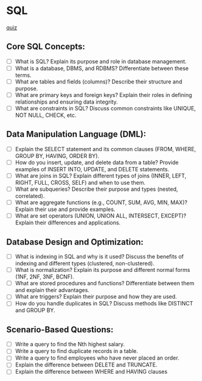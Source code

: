 # SQL

[quiz](https://www.w3schools.com/sql/sql_quiz.asp)

## Core SQL Concepts:

- [ ] What is SQL? Explain its purpose and role in database management.
- [ ] What is a database, DBMS, and RDBMS? Differentiate between these terms.
- [ ] What are tables and fields (columns)? Describe their structure and purpose.
- [ ] What are primary keys and foreign keys? Explain their roles in defining relationships and ensuring data integrity.
- [ ] What are constraints in SQL? Discuss common constraints like UNIQUE, NOT NULL, CHECK, etc.

## Data Manipulation Language (DML):

- [ ] Explain the SELECT statement and its common clauses (FROM, WHERE, GROUP BY, HAVING, ORDER BY).
- [ ] How do you insert, update, and delete data from a table? Provide examples of INSERT INTO, UPDATE, and DELETE statements.
- [ ] What are joins in SQL? Explain different types of joins (INNER, LEFT, RIGHT, FULL, CROSS, SELF) and when to use them.
- [ ] What are subqueries? Describe their purpose and types (nested, correlated).
- [ ] What are aggregate functions (e.g., COUNT, SUM, AVG, MIN, MAX)? Explain their use and provide examples.
- [ ] What are set operators (UNION, UNION ALL, INTERSECT, EXCEPT)? Explain their differences and applications.

## Database Design and Optimization:

- [ ] What is indexing in SQL and why is it used? Discuss the benefits of indexing and different types (clustered, non-clustered).
- [ ] What is normalization? Explain its purpose and different normal forms (1NF, 2NF, 3NF, BCNF).
- [ ] What are stored procedures and functions? Differentiate between them and explain their advantages.
- [ ] What are triggers? Explain their purpose and how they are used.
- [ ] How do you handle duplicates in SQL? Discuss methods like DISTINCT and GROUP BY.

## Scenario-Based Questions:

- [ ] Write a query to find the Nth highest salary.
- [ ] Write a query to find duplicate records in a table.
- [ ] Write a query to find employees who have never placed an order.
- [ ] Explain the difference between DELETE and TRUNCATE.
- [ ] Explain the difference between WHERE and HAVING clauses
